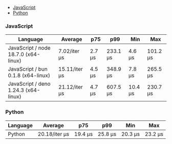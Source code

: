 - [JavaScript](#nanoid-javascript)
- [Python](#nanoid-python)

### <a name="nanoid-javascript">JavaScript</a>

| Language                             | Average       | p75    | p99      | Min     | Max      |
| ------------------------------------ | ------------- | ------ | -------- | ------- | -------- |
| JavaScript / node 18.7.0 (x64-linux) | 7.02/iter µs  | 2.7 µs | 233.1 µs | 4.6 µs  | 101.2 µs |
| JavaScript / bun 0.1.8 (x64-linux)   | 15.11/iter µs | 4.5 µs | 348.9 µs | 7.8 µs  | 265.5 µs |
| JavaScript / deno 1.24.3 (x64-linux) | 21.12/iter µs | 4.7 µs | 607.5 µs | 10.4 µs | 230.7 µs |

### <a name="nanoid-python">Python</a>

| Language | Average       | p75     | p99     | Min     | Max     |
| -------- | ------------- | ------- | ------- | ------- | ------- |
| Python   | 20.18/iter µs | 19.4 µs | 25.8 µs | 20.3 µs | 23.2 µs |

